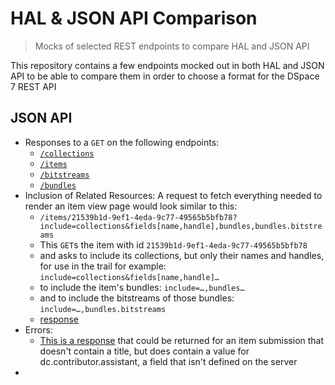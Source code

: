 # HAL & JSON API Comparison
> Mocks of selected REST endpoints to compare HAL and JSON API

This repository contains a few endpoints mocked out in both HAL and JSON API to be able to compare them in order to choose a format for the DSpace 7 REST API


## JSON API
- Responses to a `GET` on the following endpoints: 
	- [`/collections`](json-api/json-api-collections.json)
	- [`/items`](json-api/json-api-items.json)
	- [`/bitstreams`](json-api/json-api-bitstreams.json)
	- [`/bundles`](json-api/json-api-bundles.json)
- Inclusion of Related Resources: A request to fetch everything needed to render an item view page would look similar to this:
	- `/items/21539b1d-9ef1-4eda-9c77-49565b5bfb78?include=collections&fields[name,handle],bundles,bundles.bitstreams`
	- This `GET`s the item with id `21539b1d-9ef1-4eda-9c77-49565b5bfb78` 
	- and asks to include its collections, but only their names and handles, for use in the trail for example:  `include=collections&fields[name,handle]…`
	- to include the item's bundles: `include=…,bundles…`
	- and to include the bitstreams of those bundles: `include=…,bundles.bitstreams`
	- [response](json-api/json-api-items-included.json)
- Errors:
	- [This is a response](json-api/json-api-errors.json) that could be returned for an item submission that doesn't contain a title, but does contain a value for dc.contributor.assistant, a field that isn't defined on the server
- 

